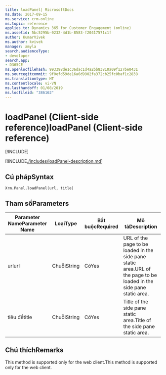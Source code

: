 ```yaml
---
title: loadPanel| MicrosoftDocs
ms.date: 2017-09-15
ms.service: crm-online
ms.topic: reference
applies_to: Dynamics 365 for Customer Engagement (online)
ms.assetid: 5bc5295b-0232-4d1b-8583-f20417571c1f
author: KumarVivek
ms.author: kvivek
manager: amyla
search.audienceType:
- developer
search.app:
- D365CE
ms.openlocfilehash: 993398de1c36dac1d4a2bb83810a09f127be0431
ms.sourcegitcommit: 9f0efd59de16a6d9902fa372cb25fc0baf1c2838
ms.translationtype: HT
ms.contentlocale: vi-VN
ms.lasthandoff: 01/08/2019
ms.locfileid: "386162"
---
```

# <a name="loadpanel-client-side-reference"></a><span data-ttu-id="57116-102">loadPanel (Client-side reference)</span><span class="sxs-lookup"><span data-stu-id="57116-102">loadPanel (Client-side reference)</span></span>

[!INCLUDE[](../../../../includes/cc_applies_to_update_9_0_0.md)]

[!INCLUDE[./includes/loadPanel-description.md](./includes/loadPanel-description.md)]


## <a name="syntax"></a><span data-ttu-id="57116-103">Cú pháp</span><span class="sxs-lookup"><span data-stu-id="57116-103">Syntax</span></span>

`Xrm.Panel.loadPanel(url, title)`

## <a name="parameters"></a><span data-ttu-id="57116-104">Tham số</span><span class="sxs-lookup"><span data-stu-id="57116-104">Parameters</span></span>

| <span data-ttu-id="57116-105">Parameter Name</span><span class="sxs-lookup"><span data-stu-id="57116-105">Parameter Name</span></span>        | <span data-ttu-id="57116-106">Loại</span><span class="sxs-lookup"><span data-stu-id="57116-106">Type</span></span>           | <span data-ttu-id="57116-107">Bắt buộc</span><span class="sxs-lookup"><span data-stu-id="57116-107">Required</span></span>  |<span data-ttu-id="57116-108">Mô tả</span><span class="sxs-lookup"><span data-stu-id="57116-108">Description</span></span>  |
| ------------- |-------------| -----|-----|
|<span data-ttu-id="57116-109">url</span><span class="sxs-lookup"><span data-stu-id="57116-109">url</span></span> |<span data-ttu-id="57116-110">Chuỗi</span><span class="sxs-lookup"><span data-stu-id="57116-110">String</span></span> | <span data-ttu-id="57116-111">Có</span><span class="sxs-lookup"><span data-stu-id="57116-111">Yes</span></span>|<span data-ttu-id="57116-112">URL of the page to be loaded in the side pane static area.</span><span class="sxs-lookup"><span data-stu-id="57116-112">URL of the page to be loaded in the side pane static area.</span></span>|
|<span data-ttu-id="57116-113">tiêu đề</span><span class="sxs-lookup"><span data-stu-id="57116-113">title</span></span> |<span data-ttu-id="57116-114">Chuỗi</span><span class="sxs-lookup"><span data-stu-id="57116-114">String</span></span> | <span data-ttu-id="57116-115">Có</span><span class="sxs-lookup"><span data-stu-id="57116-115">Yes</span></span>|<span data-ttu-id="57116-116">Title of the side pane static area.</span><span class="sxs-lookup"><span data-stu-id="57116-116">Title of the side pane static area.</span></span> |


## <a name="remarks"></a><span data-ttu-id="57116-117">Chú thích</span><span class="sxs-lookup"><span data-stu-id="57116-117">Remarks</span></span>
<span data-ttu-id="57116-118">This method is supported only for the web client.</span><span class="sxs-lookup"><span data-stu-id="57116-118">This method is supported only for the web client.</span></span>


